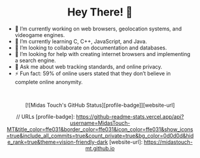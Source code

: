 <div align="center">
  
# Hey There! 👋

<div align="left">
  
- 🔭 I’m currently working on web browsers, geolocation systems, and videogame engines.
- 🌱 I’m currently learning C, C++, JavaScript, and Java.
- 👯 I’m looking to collaborate on documentation and databases.
- 🤔 I’m looking for help with creating internet browsers and implementing a search engine.
- 💬 Ask me about web tracking standards, and online privacy.
- ⚡ Fun fact: 59% of online users stated that they don’t believe in complete online anonymity.
  
<br/>
<div align="center">

[![Midas Touch's GitHub Status][profile-badge]][website-url]

// URLs
[profile-badge]: https://github-readme-stats.vercel.app/api?username=MidasTouch-MT&title_color=ffe031&border_color=ffe031&icon_color=ffe031&show_icons=true&include_all_commits=true&count_private=true&bg_color=0d0d0d&hide_rank=true&theme=vision-friendly-dark
[website-url]: https://midastouch-mt.github.io
